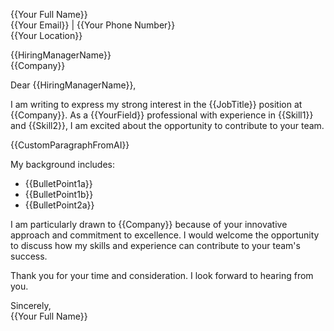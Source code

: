 {{Your Full Name}}  
{{Your Email}} | {{Your Phone Number}}  
{{Your Location}}

{{HiringManagerName}}  
{{Company}}

Dear {{HiringManagerName}},

I am writing to express my strong interest in the {{JobTitle}} position at {{Company}}. As a {{YourField}} professional with experience in {{Skill1}} and {{Skill2}}, I am excited about the opportunity to contribute to your team.

{{CustomParagraphFromAI}}

My background includes:
- {{BulletPoint1a}}
- {{BulletPoint1b}}
- {{BulletPoint2a}}

I am particularly drawn to {{Company}} because of your innovative approach and commitment to excellence. I would welcome the opportunity to discuss how my skills and experience can contribute to your team's success.

Thank you for your time and consideration. I look forward to hearing from you.

Sincerely,  
{{Your Full Name}}